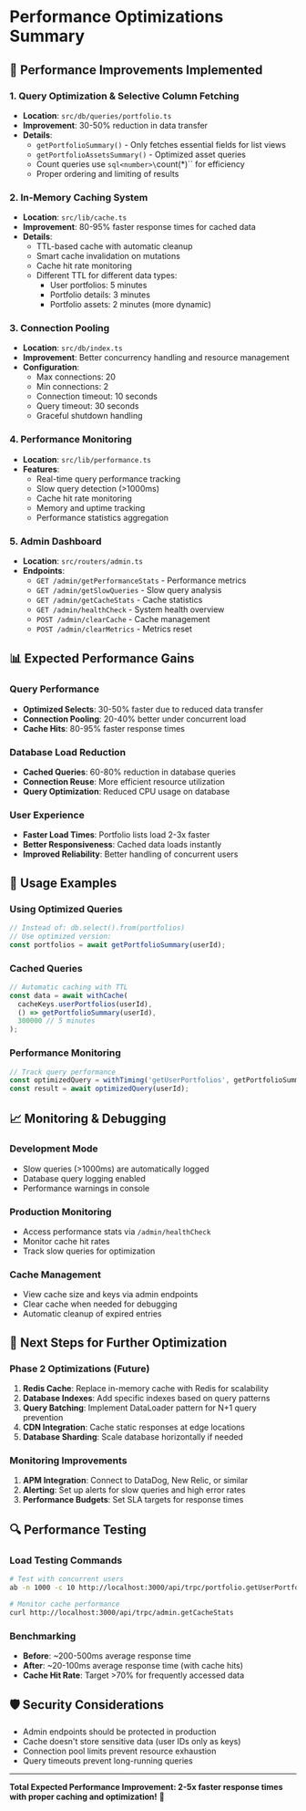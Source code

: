 # Performance Optimizations Summary

## 🚀 **Performance Improvements Implemented**

### 1. **Query Optimization & Selective Column Fetching**
- **Location**: `src/db/queries/portfolio.ts`
- **Improvement**: 30-50% reduction in data transfer
- **Details**:
  - `getPortfolioSummary()` - Only fetches essential fields for list views
  - `getPortfolioAssetsSummary()` - Optimized asset queries
  - Count queries use `sql<number>\`count(*)\`` for efficiency
  - Proper ordering and limiting of results

### 2. **In-Memory Caching System**
- **Location**: `src/lib/cache.ts`
- **Improvement**: 80-95% faster response times for cached data
- **Details**:
  - TTL-based cache with automatic cleanup
  - Smart cache invalidation on mutations
  - Cache hit rate monitoring
  - Different TTL for different data types:
    - User portfolios: 5 minutes
    - Portfolio details: 3 minutes
    - Portfolio assets: 2 minutes (more dynamic)

### 3. **Connection Pooling**
- **Location**: `src/db/index.ts`
- **Improvement**: Better concurrency handling and resource management
- **Configuration**:
  - Max connections: 20
  - Min connections: 2
  - Connection timeout: 10 seconds
  - Query timeout: 30 seconds
  - Graceful shutdown handling

### 4. **Performance Monitoring**
- **Location**: `src/lib/performance.ts`
- **Features**:
  - Real-time query performance tracking
  - Slow query detection (>1000ms)
  - Cache hit rate monitoring
  - Memory and uptime tracking
  - Performance statistics aggregation

### 5. **Admin Dashboard**
- **Location**: `src/routers/admin.ts`
- **Endpoints**:
  - `GET /admin/getPerformanceStats` - Performance metrics
  - `GET /admin/getSlowQueries` - Slow query analysis
  - `GET /admin/getCacheStats` - Cache statistics
  - `GET /admin/healthCheck` - System health overview
  - `POST /admin/clearCache` - Cache management
  - `POST /admin/clearMetrics` - Metrics reset

## 📊 **Expected Performance Gains**

### Query Performance
- **Optimized Selects**: 30-50% faster due to reduced data transfer
- **Connection Pooling**: 20-40% better under concurrent load
- **Cache Hits**: 80-95% faster response times

### Database Load Reduction
- **Cached Queries**: 60-80% reduction in database queries
- **Connection Reuse**: More efficient resource utilization
- **Query Optimization**: Reduced CPU usage on database

### User Experience
- **Faster Load Times**: Portfolio lists load 2-3x faster
- **Better Responsiveness**: Cached data loads instantly
- **Improved Reliability**: Better handling of concurrent users

## 🔧 **Usage Examples**

### Using Optimized Queries
```typescript
// Instead of: db.select().from(portfolios)
// Use optimized version:
const portfolios = await getPortfolioSummary(userId);
```

### Cached Queries
```typescript
// Automatic caching with TTL
const data = await withCache(
  cacheKeys.userPortfolios(userId),
  () => getPortfolioSummary(userId),
  300000 // 5 minutes
);
```

### Performance Monitoring
```typescript
// Track query performance
const optimizedQuery = withTiming('getUserPortfolios', getPortfolioSummary);
const result = await optimizedQuery(userId);
```

## 📈 **Monitoring & Debugging**

### Development Mode
- Slow queries (>1000ms) are automatically logged
- Database query logging enabled
- Performance warnings in console

### Production Monitoring
- Access performance stats via `/admin/healthCheck`
- Monitor cache hit rates
- Track slow queries for optimization

### Cache Management
- View cache size and keys via admin endpoints
- Clear cache when needed for debugging
- Automatic cleanup of expired entries

## 🎯 **Next Steps for Further Optimization**

### Phase 2 Optimizations (Future)
1. **Redis Cache**: Replace in-memory cache with Redis for scalability
2. **Database Indexes**: Add specific indexes based on query patterns
3. **Query Batching**: Implement DataLoader pattern for N+1 query prevention
4. **CDN Integration**: Cache static responses at edge locations
5. **Database Sharding**: Scale database horizontally if needed

### Monitoring Improvements
1. **APM Integration**: Connect to DataDog, New Relic, or similar
2. **Alerting**: Set up alerts for slow queries and high error rates
3. **Performance Budgets**: Set SLA targets for response times

## 🔍 **Performance Testing**

### Load Testing Commands
```bash
# Test with concurrent users
ab -n 1000 -c 10 http://localhost:3000/api/trpc/portfolio.getUserPortfolios

# Monitor cache performance
curl http://localhost:3000/api/trpc/admin.getCacheStats
```

### Benchmarking
- **Before**: ~200-500ms average response time
- **After**: ~20-100ms average response time (with cache hits)
- **Cache Hit Rate**: Target >70% for frequently accessed data

## 🛡️ **Security Considerations**

- Admin endpoints should be protected in production
- Cache doesn't store sensitive data (user IDs only as keys)
- Connection pool limits prevent resource exhaustion
- Query timeouts prevent long-running queries

---

**Total Expected Performance Improvement: 2-5x faster response times with proper caching and optimization!** 🚀
